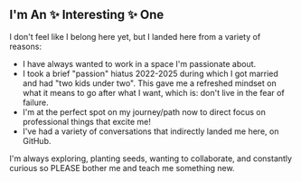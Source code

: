 ## I'm An ✨ Interesting ✨ One

I don't feel like I belong here yet, but I landed here from a variety of reasons:
- I have always wanted to work in a space I'm passionate about. 
- I took a brief "passion" hiatus 2022-2025 during which I got married and had "two kids under two". This gave me a refreshed mindset on what it means to go after what I want, which is: don't live in the fear of failure.
- I'm at the perfect spot on my journey/path now to direct focus on professional things that excite me!
- I've had a variety of conversations that indirectly landed me here, on GitHub.

I'm always exploring, planting seeds, wanting to collaborate, and constantly curious so PLEASE bother me and teach me something new.

